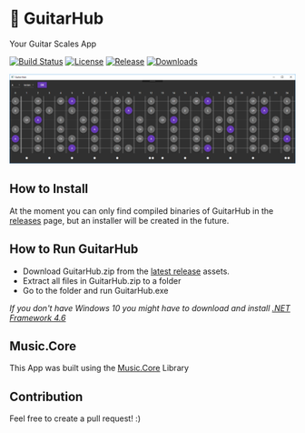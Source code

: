 # :guitar: GuitarHub

Your Guitar Scales App

[![Build Status](https://dev.azure.com/FrediMachado/GuitarHub/_apis/build/status/GuitarHub-CI?branchName=master)](https://dev.azure.com/FrediMachado/GuitarHub/_build/latest?definitionId=6&branchName=master)
[![License](https://img.shields.io/github/license/fredimachado/GuitarHub.svg)](https://github.com/fredimachado/GuitarHub/blob/master/LICENSE)
[![Release](https://img.shields.io/github/release/fredimachado/GuitarHub.svg?label=Release&maxAge=60)](https://github.com/fredimachado/GuitarHub/releases/latest)
[![Downloads](https://img.shields.io/github/downloads/fredimachado/GuitarHub/latest/total.svg?label=Downloads&maxAge=60)](https://github.com/fredimachado/GuitarHub/releases/latest)

![Screenshot](https://raw.githubusercontent.com/fredimachado/GuitarHub/master/assets/screenshot.png)

## How to Install

At the moment you can only find compiled binaries of GuitarHub in the [releases](https://github.com/fredimachado/GuitarHub/releases) page, but an installer will be created in the future.

## How to Run GuitarHub

- Download GuitarHub.zip from the [latest release](https://github.com/fredimachado/GuitarHub/releases/latest) assets.
- Extract all files in GuitarHub.zip to a folder
- Go to the folder and run GuitarHub.exe

_If you don't have Windows 10 you might have to download and install [.NET Framework 4.6](https://www.microsoft.com/en-us/download/details.aspx?id=48130)_

## Music.Core

This App was built using the [Music.Core](https://github.com/fredimachado/Music.Core) Library

## Contribution

Feel free to create a pull request! :)
